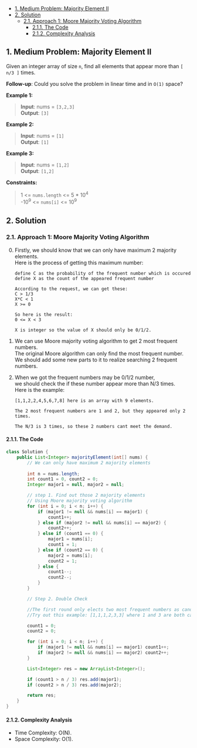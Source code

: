 <!-- TOC -->

- [1. Medium Problem: Majority Element II](#1-medium-problem-majority-element-ii)
- [2. Solution](#2-solution)
  - [2.1. Approach 1: Moore Majority Voting Algorithm](#21-approach-1-moore-majority-voting-algorithm)
    - [2.1.1. The Code](#211-the-code)
    - [2.1.2. Complexity Analysis](#212-complexity-analysis)

<!-- /TOC -->

## 1. Medium Problem: Majority Element II
Given an integer array of size `n`, find all elements that appear more than `[ n/3 ]` times.  

**Follow-up**: Could you solve the problem in linear time and in `O(1)` space?  

**Example 1:**  
>**Input**: nums = `[3,2,3]`   
>**Output**: `[3]`

**Example 2:**  
>**Input**: nums = `[1]`  
>**Output**: `[1]`

**Example 3:**  
>**Input**: nums = `[1,2]`  
>**Output**: `[1,2]`  

**Constraints:**
>1 <= `nums.length` <= 5 * 10<sup>4</sup>   
>-10<sup>9</sup> <= `nums[i]` <= 10<sup>9</sup>

## 2. Solution

### 2.1. Approach 1: Moore Majority Voting Algorithm
0. Firstly, we should know that we can only have maximum 2 majority elements.  
   Here is the process of getting this maximum number:  
   ```
   define C as the probability of the frequent number which is occured
   define X as the count of the appeared frequent number

   According to the request, we can get these:
   C > 1/3
   X*C < 1
   X >= 0

   So here is the result:  
   0 <= X < 3  

   X is integer so the value of X should only be 0/1/2.

   ```

1. We can use Moore majority voting algorithm to get 2 most frequent numbers.  
   The original Moore algorithm can only find the most frequent number.  
   We should add some new parts to it to realize searching 2 frequent numbers.  

2. When we got the frequent numbers may be 0/1/2 number,  
   we should check the if these number appear more than N/3 times.  
   Here is the example:  
   ```
   [1,1,2,2,4,5,6,7,8] here is an array with 9 elements.
   
   The 2 most frequent numbers are 1 and 2, but they appeared only 2 times.

   The N/3 is 3 times, so these 2 numbers cant meet the demand.
   ```

#### 2.1.1. The Code
```java
class Solution {
    public List<Integer> majorityElement(int[] nums) {
        // We can only have maximum 2 majority elements
        
        int n = nums.length;
        int count1 = 0, count2 = 0;
        Integer major1 = null, major2 = null;

        // step 1. Find out those 2 majority elements
        // Using Moore majority voting algorithm
        for (int i = 0; i < n; i++) {
            if (major1 != null && nums[i] == major1) {
                count1++;
            } else if (major2 != null && nums[i] == major2) {
                count2++;
            } else if (count1 == 0) {
                major1 = nums[i];
                count1 = 1;
            } else if (count2 == 0) {
                major2 = nums[i];
                count2 = 1;
            } else {
                count1--;
                count2--;
            }
        }

        // Step 2. Double Check

        //The first round only elects two most frequent numbers as candidates; there is no guarantee that the candidates appear more than N/3 times.
        //Try out this example: [1,1,1,2,3,3] where 1 and 3 are both candidates but only 1 appears more than N/3=2 times.

        count1 = 0;
        count2 = 0;

        for (int i = 0; i < n; i++) {
            if (major1 != null && nums[i] == major1) count1++;
            if (major2 != null && nums[i] == major2) count2++;
        }

        List<Integer> res = new ArrayList<Integer>();

        if (count1 > n / 3) res.add(major1);
        if (count2 > n / 3) res.add(major2);

        return res;
    }
}
```

#### 2.1.2. Complexity Analysis
- Time Complexity: O(N).
- Space Complexity: O(1).